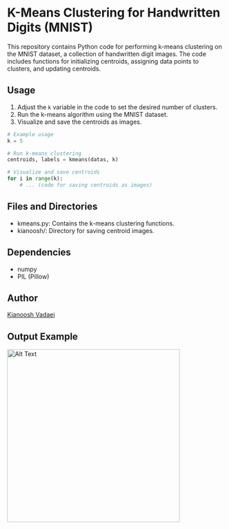 # K-Means Clustering for Handwritten Digits (MNIST)

This repository contains Python code for performing k-means clustering on the MNIST dataset, a collection of handwritten digit images. The code includes functions for initializing centroids, assigning data points to clusters, and updating centroids.

## Usage

1. Adjust the `k` variable in the code to set the desired number of clusters.
2. Run the k-means algorithm using the MNIST dataset.
3. Visualize and save the centroids as images.

```python
# Example usage
k = 5

# Run k-means clustering
centroids, labels = kmeans(datas, k)

# Visualize and save centroids
for i in range(k):
    # ... (code for saving centroids as images)
```

## Files and Directories

- kmeans.py: Contains the k-means clustering functions.
- kianoosh/: Directory for saving centroid images.
  
## Dependencies

- numpy
- PIL (Pillow)

## Author
[Kianoosh Vadaei](https://github.com/kia-vadaei)

## Output Example

<img src="https://media.licdn.com/dms/image/D4E22AQGZ14NMyEJ1kA/feedshare-shrink_800/0/1700181378744?e=1703116800&v=beta&t=TWSw08w84C3g0HlLLEpgZCJ9AtLaEByCYFyaPC9hwE8" alt="Alt Text" width="400"/>


